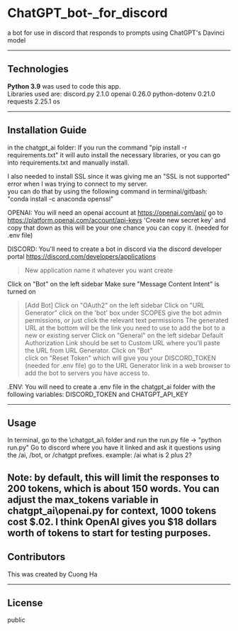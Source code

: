 # ChatGPT_bot-_for_discord
a bot for use in discord that responds to prompts using ChatGPT's Davinci model 

---

## Technologies

**Python 3.9** was used to code this app.  
Libraries used are:
  discord.py 2.1.0
  openai 0.26.0
  python-dotenv 0.21.0
  requests 2.25.1
  os
    
---

## Installation Guide

in the chatgpt_ai folder:
If you run the command "pip install -r requirements.txt" it will auto install the necessary libraries, or you can go into requirements.txt and manually install.

I also needed to install SSL since it was giving me an "SSL is not supported" error when I was trying to connect to my server.  
you can do that by using the following command in terminal/gitbash:  
"conda install -c anaconda openssl"

OPENAI:
You will need an openai account at https://openai.com/api/ 
go to https://platform.openai.com/account/api-keys
  'Create new secret key' and copy that down as this will be your one chance you can copy it.  (needed for .env file)


DISCORD:
You'll need to create a bot in discord via the discord developer portal https://discord.com/developers/applications
  >New application
  >name it whatever you want
  >create

Click on "Bot" on the left sidebar
  Make sure "Message Content Intent" is turned on
  > [Add Bot]
Click on "OAuth2" on the left sidebar
  Click on "URL Generator"
    click on the 'bot' box under SCOPES
    give the bot admin permissions, or just click the relevant text permissions
    The generated URL at the bottom will be the link you need to use to add the bot to a new or existing server
  Click on "General" on the left sidebar
    Default Authorization Link should be set to Custom URL where you'll paste the URL from URL Generator.
Click on "Bot"  
  click on "Reset Token" which will give you your DISCORD_TOKEN (needed for .env file)
go to the URL Generator link in a web browser to add the bot to servers you have access to.


.ENV:
You will need to create a .env file in the chatgpt_ai folder with the following variables:
DISCORD_TOKEN and CHATGPT_API_KEY


---

## Usage

In terminal, go to the \chatgpt_ai\ folder and run the run.py file -> "python run.py"
Go to discord where you have it linked and ask it questions using the /ai, /bot, or /chatgpt prefixes.
  example:  /ai what is 2 plus 2?

Note:   by default, this will limit the responses to 200 tokens, which is about 150 words.  You can adjust the max_tokens variable in chatgpt_ai\openai.py
        for context, 1000 tokens cost $.02.  I think OpenAI gives you $18 dollars worth of tokens to start for testing purposes.
---

## Contributors

This was created by Cuong Ha

---

## License

public






